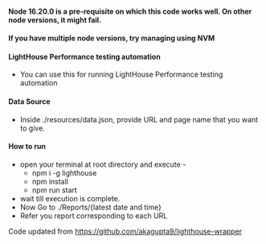#### Node 16.20.0 is a pre-requisite on which this code works well. On other node versions, it might fail. ####
#### If you have multiple node versions, try managing using NVM ####

#### LightHouse Performance testing automation ####
* You can use this for running LightHouse Performance testing automation

#### Data Source ####
* Inside ./resources/data.json, provide URL and page name that you want to give.

#### How to run #####
* open your terminal at root directory and execute - 
  - npm i -g lighthouse
  - npm install 
  - npm run start
* wait till execution is complete.
* Now Go to ./Reports/{latest date and time}
* Refer you report corresponding to each URL

Code updated from https://github.com/akagupta9/lighthouse-wrapper
